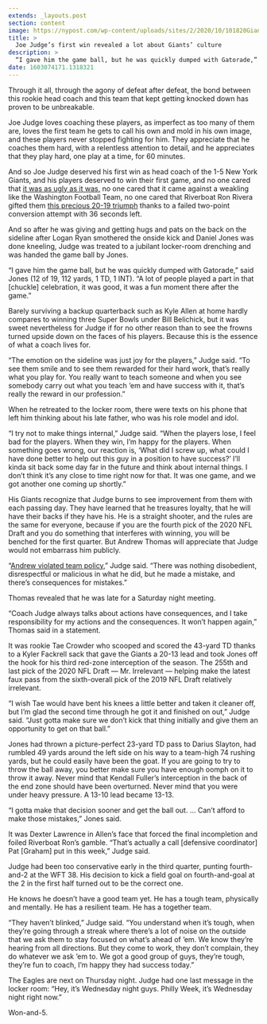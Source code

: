 ```yaml
--- 
extends: _layouts.post 
section: content 
image: https://nypost.com/wp-content/uploads/sites/2/2020/10/101820Giants217CW-1.jpg?quality=90&strip=all&w=1200 
title: > 
  Joe Judge’s first win revealed a lot about Giants’ culture 
description: > 
  “I gave him the game ball, but he was quickly dumped with Gatorade,” said Jones (12 of 19, 112 yards, 1 TD, 1 INT).“The emotion on the sideline was just joy for the players,” Judge said.“To see them smile and to see them rewarded for their hard work, that’s really what you play for.“Coach Judge always talks about actions have consequences, and I take responsibility for my actions and the consequences.We got a good group of guys, they’re tough, they’re fun to coach, I’m happy they had success today.”The Eagles are next on Thursday night. 
date: 1603074171.1318321 
--- 
```

<div><p>Through it all, through the agony of defeat after defeat, the bond between this rookie head coach and this team that kept getting knocked down has proven to be unbreakable.</p>
<p>Joe Judge loves coaching these players, as imperfect as too many of them are, loves the first team he gets to call his own and mold in his own image, and these players never stopped fighting for him. They appreciate that he coaches them hard, with a relentless attention to detail, and he appreciates that they play hard, one play at a time, for 60 minutes.</p>
<p>And so Joe Judge deserved his first win as head coach of the 1-5 New York Giants, and his players deserved to win their first game, and no one cared that <a href="https://nypost.com/2020/10/18/giants-report-card-joe-judges-first-win-was-messy/">it was as ugly as it was,</a> no one cared that it came against a weakling like the Washington Football Team, no one cared that Riverboat Ron Rivera gifted them <a href="https://nypost.com/2020/10/18/giants-locker-room-gets-electric-with-sudden-nfc-east-hope/">this precious 20-19 triumph</a> thanks to a failed two-point conversion attempt with 36 seconds left.</p>
<p>And so after he was giving and getting hugs and pats on the back on the sideline after Logan Ryan smothered the onside kick and Daniel Jones was done kneeling, Judge was treated to a jubilant locker-room drenching and was handed the game ball by Jones.</p>
<p>&#8220;I gave him the game ball, but he was quickly dumped with Gatorade,&#8221; said Jones (12 of 19, 112 yards, 1 TD, 1 INT). &#8220;A lot of people played a part in that [chuckle] celebration, it was good, it was a fun moment there after the game.&#8221;</p>
<p>Barely surviving a backup quarterback such as Kyle Allen at home hardly compares to winning three Super Bowls under Bill Belichick, but it was sweet nevertheless for Judge if for no other reason than to see the frowns turned upside down on the faces of his players. Because this is the essence of what a coach lives for.</p>
<p>&#8220;The emotion on the sideline was just joy for the players,&#8221; Judge said. &#8220;To see them smile and to see them rewarded for their hard work, that&#8217;s really what you play for. You really want to teach someone and when you see somebody carry out what you teach &#8217;em and have success with it, that&#8217;s really the reward in our profession.&#8221;</p>
 
<p>When he retreated to the locker room, there were texts on his phone that left him thinking about his late father, who was his role model and idol.</p>
<p>&#8220;I try not to make things internal,&#8221; Judge said. &#8220;When the players lose, I feel bad for the players. When they win, I&#8217;m happy for the players. When something goes wrong, our reaction is, &#8216;What did I screw up, what could I have done better to help out this guy in a position to have success?&#8217; I&#8217;ll kinda sit back some day far in the future and think about internal things. I don&#8217;t think it&#8217;s any close to time right now for that. It was one game, and we got another one coming up shortly.&#8221;</p>
<p>His Giants recognize that Judge burns to see improvement from them with each passing day. They have learned that he treasures loyalty, that he will have their backs if they have his. He is a straight shooter, and the rules are the same for everyone, because if you are the fourth pick of the 2020 NFL Draft and you do something that interferes with winning, you will be benched for the first quarter. But Andrew Thomas will appreciate that Judge would not embarrass him publicly.</p>
<p>&#8220;<a href="https://nypost.com/2020/10/18/giants-punish-andrew-thomas-over-violation-of-team-policy/">Andrew violated team policy,</a>&#8221; Judge said. &#8220;There was nothing disobedient, disrespectful or malicious in what he did, but he made a mistake, and there&#8217;s consequences for mistakes.&#8221;</p>
<p>Thomas revealed that he was late for a Saturday night meeting.</p>
<p>&#8220;Coach Judge always talks about actions have consequences, and I take responsibility for my actions and the consequences. It won&#8217;t happen again,&#8221; Thomas said in a statement.</p>
<p>It was rookie Tae Crowder who scooped and scored the 43-yard TD thanks to a Kyler Fackrell sack that gave the Giants a 20-13 lead and took Jones off the hook for his third red-zone interception of the season. The 255th and last pick of the 2020 NFL Draft &#8212; Mr. Irrelevant &#8212; helping make the latest faux pass from the sixth-overall pick of the 2019 NFL Draft relatively irrelevant.</p>
<p>&#8220;I wish Tae would have bent his knees a little better and taken it cleaner off, but I&#8217;m glad the second time through he got it and finished on out,&#8221; Judge said. &#8220;Just gotta make sure we don&#8217;t kick that thing initially and give them an opportunity to get on that ball.&#8221;</p>
<p>Jones had thrown a picture-perfect 23-yard TD pass to Darius Slayton, had rumbled 49 yards around the left side on his way to a team-high 74 rushing yards, but he could easily have been the goat. If you are going to try to throw the ball away, you better make sure you have enough oomph on it to throw it away. Never mind that Kendall Fuller&#8217;s interception in the back of the end zone should have been overturned. Never mind that you were under heavy pressure. A 13-10 lead became 13-13.</p>
 
<p>&#8220;I gotta make that decision sooner and get the ball out. &#8230; Can&#8217;t afford to make those mistakes,&#8221; Jones said.</p>
<p>It was Dexter Lawrence in Allen&#8217;s face that forced the final incompletion and foiled Riverboat Ron&#8217;s gamble. &#8220;That&#8217;s actually a call [defensive coordinator] Pat [Graham] put in this week,&#8221; Judge said.</p>
<p>Judge had been too conservative early in the third quarter, punting fourth-and-2 at the WFT 38. His decision to kick a field goal on fourth-and-goal at the 2 in the first half turned out to be the correct one.</p>
<p>He knows he doesn&#8217;t have a good team yet. He has a tough team, physically and mentally. He has a resilient team. He has a together team.</p>
<p>&#8220;They haven&#8217;t blinked,&#8221; Judge said. &#8220;You understand when it&#8217;s tough, when they&#8217;re going through a streak where there&#8217;s a lot of noise on the outside that we ask them to stay focused on what&#8217;s ahead of &#8217;em. We know they&#8217;re hearing from all directions. But they come to work, they don&#8217;t complain, they do whatever we ask &#8217;em to. We got a good group of guys, they&#8217;re tough, they&#8217;re fun to coach, I&#8217;m happy they had success today.&#8221;</p>
<p>The Eagles are next on Thursday night. Judge had one last message in the locker room: &#8220;Hey, it&#8217;s Wednesday night guys. Philly Week, it&#8217;s Wednesday night right now.&#8221;</p>
<p>Won-and-5.</p>
			</div>